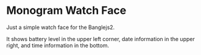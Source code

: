 # Monogram Watch Face

Just a simple watch face for the Banglejs2.

It shows battery level in the upper left corner, date information in the upper right, and time information in the bottom.
